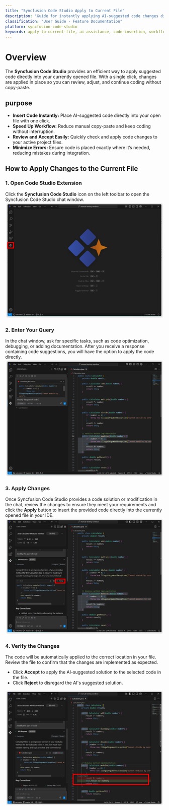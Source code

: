```yaml
---
title: "Syncfusion Code Studio Apply to Current File"
description: "Guide for instantly applying AI-suggested code changes directly into your open file to streamline development workflows"
classification: "User Guide - Feature Documentation"
platform: syncfusion-code-studio
keywords: apply-to-current-file, ai-assistance, code-insertion, workflow-automation, developer-productivity, real-time-editing
---
```


# Overview
 
The **Syncfusion Code Studio** provides an efficient way to apply suggested code directly into your currently opened file. With a single click, changes are applied in place so you can review, adjust, and continue coding without copy-paste.
 

## purpose
- **Insert Code Instantly:** Place AI-suggested code directly into your open file with one click.
- **Speed Up Workflow:** Reduce manual copy-paste and keep coding without interruption.
- **Review and Accept Easily:** Quickly check and apply code changes to your active project files.
- **Minimize Errors:** Ensure code is placed exactly where it’s needed, reducing mistakes during integration.
## How to Apply Changes to the Current File
 
### 1. Open Code Studio Extension
 
Click the **Syncfusion Code Studio** icon on the left toolbar to open the Syncfusion Code Studio chat window.
 <img src="./feature-images/apply1.png" alt="apply" >

### 2. Enter Your Query
 
In the chat window, ask for specific tasks, such as code optimization, debugging, or adding documentation. After you receive a response containing code suggestions, you will have the option to apply the code directly.
<img src="./feature-images/apply2.png" alt="apply" >
 
### 3. Apply Changes
 
Once Syncfusion Code Studio provides a code solution or modification in the chat, review the changes to ensure they meet your requirements and click the **Apply** button to insert the provided code directly into the currently opened file in your IDE.
<img src="./feature-images/apply3.png" alt="apply" >
 
### 4. Verify the Changes
 
The code will be automatically applied to the correct location in your file. Review the file to confirm that the changes are implemented as expected.
 
- Click **Accept** to apply the AI-suggested solution to the selected code in the file.
- Click **Reject** to disregard the AI's suggested solution.
<img src="./feature-images/apply4.png" alt="apply" >